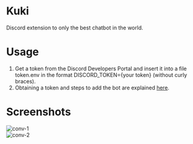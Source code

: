 # Kuki
Discord extension to only the best chatbot in the world.

# Usage
1. Get a token from the Discord Developers Portal and insert it into a file token.env in the format DISCORD_TOKEN={your token} (without curly braces).   
2. Obtaining a token and steps to add the bot are explained [here](https://discordpy.readthedocs.io/en/latest/discord.html). 

# Screenshots

![conv-1](https://user-images.githubusercontent.com/59250093/94227891-3663d900-ff19-11ea-9f5b-8b27962804e3.PNG)    
![conv-2](https://user-images.githubusercontent.com/59250093/94227915-41b70480-ff19-11ea-83e6-a281012e1d47.PNG)
